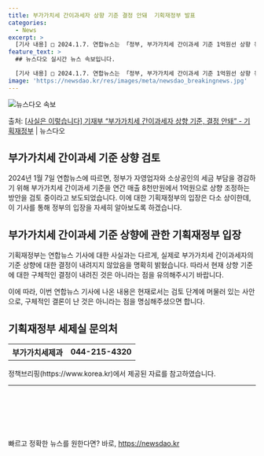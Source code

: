 ```yaml
---
title: 부가가치세 간이과세자 상향 기준 결정 안돼  기획재정부 발표
categories:
  - News
excerpt: >
  [기사 내용] □ 2024.1.7. 연합뉴스는 「정부, 부가가치세 간이과세 기준 1억원선 상향 유력 검토」 …
feature_text: >
  ## 뉴스다오 실시간 뉴스 속보입니다.

  [기사 내용] □ 2024.1.7. 연합뉴스는 「정부, 부가가치세 간이과세 기준 1억원선 상향 유력 검토」 …
image: 'https://newsdao.kr/res/images/meta/newsdao_breakingnews.jpg'
---
```


![뉴스다오 속보](https://newsdao.kr/res/images/meta/newsdao_breakingnews.jpg)

<p>출처: <a href="https://newsdao.kr/2956" rel="dofollow">[사실은 이렇습니다] 기재부 “부가가치세 간이과세자 상향 기준, 결정 안돼” - 기획재정부</a> | 뉴스다오</p>

<h2>부가가치세 간이과세 기준 상향 검토</h2>

2024년 1월 7일 연합뉴스에 따르면, 정부가 자영업자와 소상공인의 세금 부담을 경감하기 위해 부가가치세 간이과세 기준을 연간 매출 8천만원에서 1억원으로 상향 조정하는 방안을 검토 중이라고 보도되었습니다. 이에 대한 기획재정부의 입장은 다소 상이한데, 이 기사를 통해 정부의 입장을 자세히 알아보도록 하겠습니다.

<h2 data-ke-size="size26">부가가치세 간이과세 기준 상향에 관한 기획재정부 입장</h2>

<p data-ke-size="size16">기획재정부는 연합뉴스 기사에 대한 사실과는 다르게, 실제로 부가가치세 간이과세자의 기준 상향에 대한 결정이 내려지지 않았음을 명확히 밝혔습니다. 따라서 현재 상향 기준에 대한 구체적인 결정이 내려진 것은 아니라는 점을 유의해주시기 바랍니다.</p>

이에 따라, 이번 연합뉴스 기사에 나온 내용은 현재로서는 검토 단계에 머물러 있는 사안으로, 구체적인 결론이 난 것은 아니라는 점을 명심해주셨으면 합니다.

<h2 data-ke-size="size26">기획재정부 세제실 문의처</h2>

<table>
  <tr>
    <th>부가가치세제과</th>
    <td style="text-align: center; height: 17px;"><b>044-215-4320</b></td>
  </tr>
</table>

<p data-ke-size="size16">정책브리핑(https://www.korea.kr)에서 제공된 자료를 참고하였습니다.</p>

<hr> 

<p data-ke-size="size16">&nbsp;</p>
<p data-ke-size="size16">&nbsp;</p>
<p data-ke-size="size16">&nbsp;</p> 

빠르고 정확한 뉴스를 원한다면? 바로, <a href="https://newsdao.kr" rel="dofollow">https://newsdao.kr</a>


    
